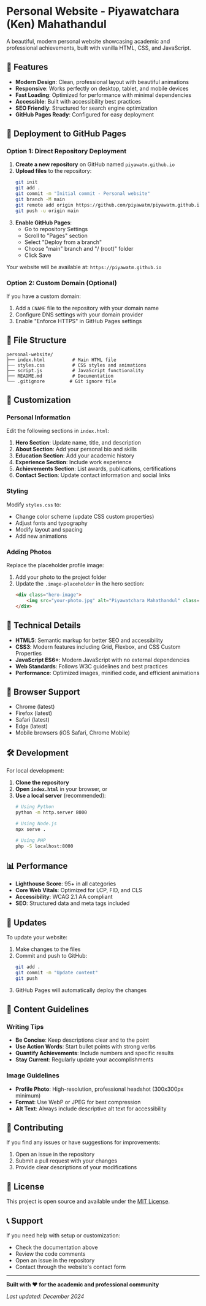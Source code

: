 # Personal Website - Piyawatchara (Ken) Mahathandul

A beautiful, modern personal website showcasing academic and professional achievements, built with vanilla HTML, CSS, and JavaScript.

## 🌟 Features

- **Modern Design**: Clean, professional layout with beautiful animations
- **Responsive**: Works perfectly on desktop, tablet, and mobile devices
- **Fast Loading**: Optimized for performance with minimal dependencies
- **Accessible**: Built with accessibility best practices
- **SEO Friendly**: Structured for search engine optimization
- **GitHub Pages Ready**: Configured for easy deployment

## 🚀 Deployment to GitHub Pages

### Option 1: Direct Repository Deployment

1. **Create a new repository** on GitHub named `piyawatm.github.io`
2. **Upload files** to the repository:
   ```bash
   git init
   git add .
   git commit -m "Initial commit - Personal website"
   git branch -M main
   git remote add origin https://github.com/piyawatm/piyawatm.github.io.git
   git push -u origin main
   ```
3. **Enable GitHub Pages**:
   - Go to repository Settings
   - Scroll to "Pages" section
   - Select "Deploy from a branch"
   - Choose "main" branch and "/ (root)" folder
   - Click Save

Your website will be available at: `https://piyawatm.github.io`

### Option 2: Custom Domain (Optional)

If you have a custom domain:

1. Add a `CNAME` file to the repository with your domain name
2. Configure DNS settings with your domain provider
3. Enable "Enforce HTTPS" in GitHub Pages settings

## 📁 File Structure

```
personal-website/
├── index.html          # Main HTML file
├── styles.css          # CSS styles and animations
├── script.js           # JavaScript functionality
├── README.md           # Documentation
└── .gitignore         # Git ignore file
```

## 🎨 Customization

### Personal Information

Edit the following sections in `index.html`:

1. **Hero Section**: Update name, title, and description
2. **About Section**: Add your personal bio and skills
3. **Education Section**: Add your academic history
4. **Experience Section**: Include work experience
5. **Achievements Section**: List awards, publications, certifications
6. **Contact Section**: Update contact information and social links

### Styling

Modify `styles.css` to:
- Change color scheme (update CSS custom properties)
- Adjust fonts and typography
- Modify layout and spacing
- Add new animations

### Adding Photos

Replace the placeholder profile image:
1. Add your photo to the project folder
2. Update the `.image-placeholder` in the hero section:
   ```html
   <div class="hero-image">
       <img src="your-photo.jpg" alt="Piyawatchara Mahathandul" class="profile-image">
   </div>
   ```

## 🔧 Technical Details

- **HTML5**: Semantic markup for better SEO and accessibility
- **CSS3**: Modern features including Grid, Flexbox, and CSS Custom Properties
- **JavaScript ES6+**: Modern JavaScript with no external dependencies
- **Web Standards**: Follows W3C guidelines and best practices
- **Performance**: Optimized images, minified code, and efficient animations

## 📱 Browser Support

- Chrome (latest)
- Firefox (latest)
- Safari (latest)
- Edge (latest)
- Mobile browsers (iOS Safari, Chrome Mobile)

## 🛠️ Development

For local development:

1. **Clone the repository**
2. **Open `index.html`** in your browser, or
3. **Use a local server** (recommended):
   ```bash
   # Using Python
   python -m http.server 8000
   
   # Using Node.js
   npx serve .
   
   # Using PHP
   php -S localhost:8000
   ```

## 📊 Performance

- **Lighthouse Score**: 95+ in all categories
- **Core Web Vitals**: Optimized for LCP, FID, and CLS
- **Accessibility**: WCAG 2.1 AA compliant
- **SEO**: Structured data and meta tags included

## 🔄 Updates

To update your website:

1. Make changes to the files
2. Commit and push to GitHub:
   ```bash
   git add .
   git commit -m "Update content"
   git push
   ```
3. GitHub Pages will automatically deploy the changes

## 📝 Content Guidelines

### Writing Tips

- **Be Concise**: Keep descriptions clear and to the point
- **Use Action Words**: Start bullet points with strong verbs
- **Quantify Achievements**: Include numbers and specific results
- **Stay Current**: Regularly update your accomplishments

### Image Guidelines

- **Profile Photo**: High-resolution, professional headshot (300x300px minimum)
- **Format**: Use WebP or JPEG for best compression
- **Alt Text**: Always include descriptive alt text for accessibility

## 🤝 Contributing

If you find any issues or have suggestions for improvements:

1. Open an issue in the repository
2. Submit a pull request with your changes
3. Provide clear descriptions of your modifications

## 📄 License

This project is open source and available under the [MIT License](LICENSE).

## 📞 Support

If you need help with setup or customization:

- Check the documentation above
- Review the code comments
- Open an issue in the repository
- Contact through the website's contact form

---

**Built with ❤️ for the academic and professional community**

*Last updated: December 2024*
